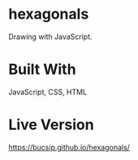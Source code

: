# hexagonals

Drawing with JavaScript.

# Built With

JavaScript, CSS, HTML

# Live Version

https://bucsip.github.io/hexagonals/
